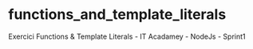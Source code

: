 # functions_and_template_literals
Exercici Functions &amp; Template Literals - IT Acadamey - NodeJs - Sprint1
